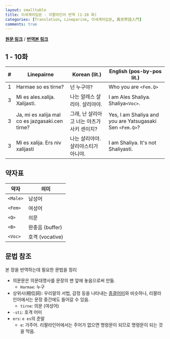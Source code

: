 ```yaml
---
layout: smalltable
title: 이세계어입문 - 리팔라인어 번역 (1-10 화)
categories: [Translation, Lineparine, 이세계어입문, 異世界語入門]
comments: true
---
```


[**원문 링크**](https://kakuyomu.jp/works/1177354054883808252/episodes/1177354054883808265) / [**번역본 링크**](https://blog.naver.com/lilies0202/221546557619?viewType=pc)

## 1 - 10화

| \#  | Linepairne                                      | Korean (lit.)                             | English (pos-by-pos lit.)                                |
| --- | ----------------------------------------------- | ----------------------------------------- | -------------------------------------------------------- |
| 1   | Harmae so es tirne?                             | 넌 누구야?                                | Who you are `<Fem.Q>`                                    |
| 3   | Mi es ales.xalija. Xalijasti.                   | 나는 알레스 샬리아. 샬리야야.             | I am Ales Shaliya. Shaliya`<Voc>`.                       |
| 3   | Ja, mi es xalija mal co es jazgasaki.cen tirne? | 그래, 난 샬리아고 너는 야츠가사키 센이지? | Yes, I am Shaliya and you are Yatsugasaki Sen `<Fem.Q>`? |
| 3   | Mi es xalija. Ers niv xalijasti                 | 나는 샬리야야. 샬리야스티가 아니야.       | I am Shaliya. It's not Shaliyasti.                       |

## 약자표

| 약자     | 의미            |
| -------- | --------------- |
| `<Male>` | 남성어          |
| `<Fem>`  | 여성어          |
| `<Q>`    | 의문            |
| `<B>`    | 완충음 (buffer) |
| `<Voc>`  | 호격 (vocative) |

## 문법 참조

본 장을 번역하는데 필요한 문법을 정리

- 의문문은 의문대명사를 문장의 맨 앞에 놓음으로써 만듦.
  - `Harmae`: 누구
- 상위사(相位詞): 우리말의 서법, 감정 등을 나타내는 [종결어미](https://ratsgo.github.io/korean%20linguistics/2017/03/16/words2/)와 비슷하나, 리팔라인어에서는 문장 중간에도 들어갈 수 있음.
  - `tirne`: 의문 (여성어)
- `-sti`: 호격 어미
- `ers`: `e es`의 준말
  - `e`: 가주어. 리팔라인어에서는 주어가 없으면 명령문이 되므로 명령문이 되는 것을 막음.
